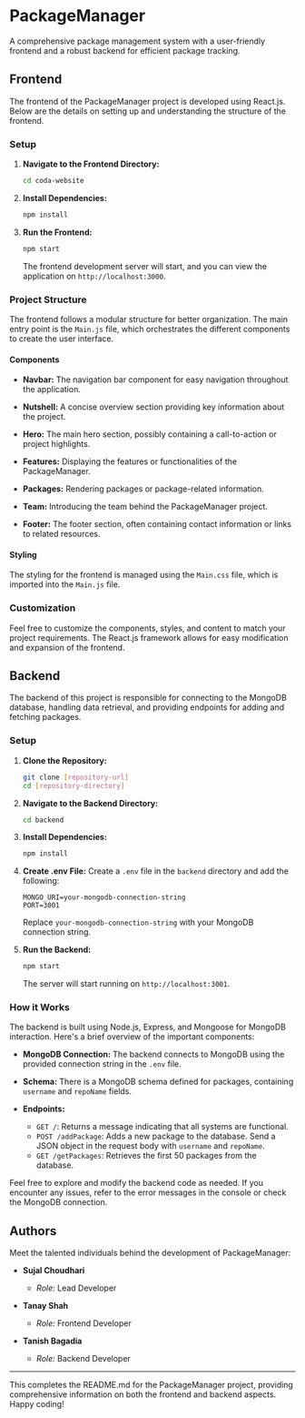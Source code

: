 # PackageManager

A comprehensive package management system with a user-friendly frontend and a robust backend for efficient package tracking.

## Frontend

The frontend of the PackageManager project is developed using React.js. Below are the details on setting up and understanding the structure of the frontend.

### Setup

1. **Navigate to the Frontend Directory:**
   ```bash
   cd coda-website
   ```

2. **Install Dependencies:**
   ```bash
   npm install
   ```

3. **Run the Frontend:**
   ```bash
   npm start
   ```

   The frontend development server will start, and you can view the application on `http://localhost:3000`.

### Project Structure

The frontend follows a modular structure for better organization. The main entry point is the `Main.js` file, which orchestrates the different components to create the user interface.


#### Components

- **Navbar:**
  The navigation bar component for easy navigation throughout the application.

- **Nutshell:**
  A concise overview section providing key information about the project.

- **Hero:**
  The main hero section, possibly containing a call-to-action or project highlights.

- **Features:**
  Displaying the features or functionalities of the PackageManager.

- **Packages:**
  Rendering packages or package-related information.

- **Team:**
  Introducing the team behind the PackageManager project.

- **Footer:**
  The footer section, often containing contact information or links to related resources.

#### Styling

The styling for the frontend is managed using the `Main.css` file, which is imported into the `Main.js` file.

### Customization

Feel free to customize the components, styles, and content to match your project requirements. The React.js framework allows for easy modification and expansion of the frontend.

## Backend

The backend of this project is responsible for connecting to the MongoDB database, handling data retrieval, and providing endpoints for adding and fetching packages.

### Setup

1. **Clone the Repository:**
   ```bash
   git clone [repository-url]
   cd [repository-directory]
   ```

2. **Navigate to the Backend Directory:**
   ```bash
   cd backend
   ```

3. **Install Dependencies:**
   ```bash
   npm install
   ```

4. **Create .env File:**
   Create a `.env` file in the `backend` directory and add the following:
   ```env
   MONGO_URI=your-mongodb-connection-string
   PORT=3001
   ```

   Replace `your-mongodb-connection-string` with your MongoDB connection string.

5. **Run the Backend:**
   ```bash
   npm start
   ```

   The server will start running on `http://localhost:3001`.

### How it Works

The backend is built using Node.js, Express, and Mongoose for MongoDB interaction. Here's a brief overview of the important components:

- **MongoDB Connection:**
  The backend connects to MongoDB using the provided connection string in the `.env` file.

- **Schema:**
  There is a MongoDB schema defined for packages, containing `username` and `repoName` fields.

- **Endpoints:**
  - `GET /`: Returns a message indicating that all systems are functional.
  - `POST /addPackage`: Adds a new package to the database. Send a JSON object in the request body with `username` and `repoName`.
  - `GET /getPackages`: Retrieves the first 50 packages from the database.

Feel free to explore and modify the backend code as needed. If you encounter any issues, refer to the error messages in the console or check the MongoDB connection.


## Authors

Meet the talented individuals behind the development of PackageManager:

- **Sujal Choudhari**
  - *Role:* Lead Developer

- **Tanay Shah**
  - *Role:* Frontend Developer

- **Tanish Bagadia**
  - *Role:* Backend Developer

---

This completes the README.md for the PackageManager project, providing comprehensive information on both the frontend and backend aspects. Happy coding!
